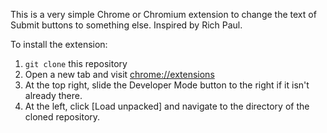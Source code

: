 This is a very simple Chrome or Chromium extension to change the text of Submit
buttons to something else. Inspired by Rich Paul.

To install the extension:
   1. `git clone` this repository
   2. Open a new tab and visit <chrome://extensions>
   3. At the top right, slide the Developer Mode button to the right if it isn't already there.
   4. At the left, click [Load unpacked] and navigate to the directory of the cloned repository.
